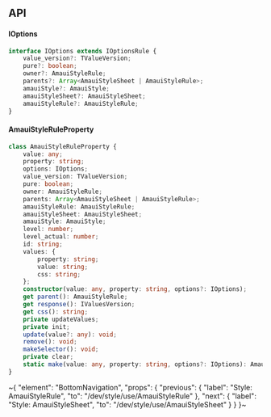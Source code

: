 

## API

#### IOptions

```ts
interface IOptions extends IOptionsRule {
    value_version?: TValueVersion;
    pure?: boolean;
    owner?: AmauiStyleRule;
    parents?: Array<AmauiStyleSheet | AmauiStyleRule>;
    amauiStyle?: AmauiStyle;
    amauiStyleSheet?: AmauiStyleSheet;
    amauiStyleRule?: AmauiStyleRule;
}
```

#### AmauiStyleRuleProperty

```ts
class AmauiStyleRuleProperty {
    value: any;
    property: string;
    options: IOptions;
    value_version: TValueVersion;
    pure: boolean;
    owner: AmauiStyleRule;
    parents: Array<AmauiStyleSheet | AmauiStyleRule>;
    amauiStyleRule: AmauiStyleRule;
    amauiStyleSheet: AmauiStyleSheet;
    amauiStyle: AmauiStyle;
    level: number;
    level_actual: number;
    id: string;
    values: {
        property: string;
        value: string;
        css: string;
    };
    constructor(value: any, property: string, options?: IOptions);
    get parent(): AmauiStyleRule;
    get response(): IValuesVersion;
    get css(): string;
    private updateValues;
    private init;
    update(value?: any): void;
    remove(): void;
    makeSelector(): void;
    private clear;
    static make(value: any, property: string, options?: IOptions): AmauiStyleRuleProperty;
}
```


~{
  "element": "BottomNavigation",
  "props": {
    "previous": {
      "label": "Style: AmauiStyleRule",
      "to": "/dev/style/use/AmauiStyleRule"
    },
    "next": {
      "label": "Style: AmauiStyleSheet",
      "to": "/dev/style/use/AmauiStyleSheet"
    }
  }
}~
